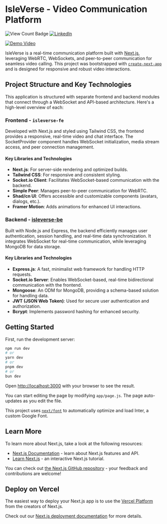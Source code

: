 # IsleVerse - Video Communication Platform
![View Count Badge](https://img.shields.io/badge/views-100%2B-brightgreen)
[![LinkedIn](https://img.shields.io/badge/LinkedIn-nishantdecode-blue)](https://linkedin.com/in/nishantdecode)

[![Demo Video](https://i.ibb.co/yShj5px/isleverse-Screenshot.jpg)](https://drive.google.com/file/d/1U0OnmX2sftXwjKoXklbUEi2D8a2Sbd67/view)

IsleVerse is a real-time communication platform built with [Next.js](https://nextjs.org/), leveraging WebRTC, WebSockets, and peer-to-peer communication for seamless video calling. This project was bootstrapped with [`create-next-app`](https://github.com/vercel/next.js/tree/canary/packages/create-next-app) and is designed for responsive and robust video interactions.

## Project Structure and Key Technologies
This application is structured with separate frontend and backend modules that connect through a WebSocket and API-based architecture. Here's a high-level overview of each:

### Frontend - `isleverse-fe`
Developed with Next.js and styled using Tailwind CSS, the frontend provides a responsive, real-time video and chat interface. The SocketProvider component handles WebSocket initialization, media stream access, and peer connection management. 

#### Key Libraries and Technologies
- **Next.js**: For server-side rendering and optimized builds.
- **Tailwind CSS**: For responsive and consistent styling.
- **Socket.io Client**: Facilitates WebSocket-based communication with the backend.
- **Simple Peer**: Manages peer-to-peer communication for WebRTC.
- **Shad/cn UI**: Offers accessible and customizable components (avatars, dialogs, etc.).
- **Framer Motion**: Adds animations for enhanced UI interactions.

### Backend - [isleverse-be](https://github.com/nishantdecode/isleverse-be)

Built with Node.js and Express, the backend efficiently manages user authentication, session handling, and real-time data synchronization. It integrates WebSocket for real-time communication, while leveraging MongoDB for data storage.

#### Key Libraries and Technologies
- **Express.js**: A fast, minimalist web framework for handling HTTP requests.
- **Socket.io Server**: Enables WebSocket-based, real-time bidirectional communication with the frontend.
- **Mongoose**: An ODM for MongoDB, providing a schema-based solution for handling data.
- **JWT (JSON Web Token)**: Used for secure user authentication and authorization.
- **Bcrypt**: Implements password hashing for enhanced security.

## Getting Started

First, run the development server:

```bash
npm run dev
# or
yarn dev
# or
pnpm dev
# or
bun dev
```

Open [http://localhost:3000](http://localhost:3000) with your browser to see the result.

You can start editing the page by modifying `app/page.js`. The page auto-updates as you edit the file.

This project uses [`next/font`](https://nextjs.org/docs/basic-features/font-optimization) to automatically optimize and load Inter, a custom Google Font.

## Learn More

To learn more about Next.js, take a look at the following resources:

- [Next.js Documentation](https://nextjs.org/docs) - learn about Next.js features and API.
- [Learn Next.js](https://nextjs.org/learn) - an interactive Next.js tutorial.

You can check out [the Next.js GitHub repository](https://github.com/vercel/next.js/) - your feedback and contributions are welcome!

## Deploy on Vercel

The easiest way to deploy your Next.js app is to use the [Vercel Platform](https://vercel.com/new?utm_medium=default-template&filter=next.js&utm_source=create-next-app&utm_campaign=create-next-app-readme) from the creators of Next.js.

Check out our [Next.js deployment documentation](https://nextjs.org/docs/deployment) for more details.
